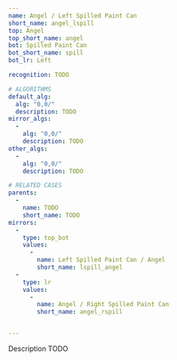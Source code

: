 ```yaml
---
name: Angel / Left Spilled Paint Can
short_name: angel_lspill
top: Angel
top_short_name: angel
bot: Spilled Paint Can
bot_short_name: spill
bot_lr: Left

recognition: TODO

# ALGORITHMS
default_alg:
  alg: "0,0/"
  description: TODO
mirror_algs:
  -
    alg: "0,0/"
    description: TODO
other_algs:
  -
    alg: "0,0/"
    description: TODO

# RELATED CASES
parents:
  -
    name: TODO
    short_name: TODO
mirrors:
  -
    type: top_bot
    values: 
      -
        name: Left Spilled Paint Can / Angel
        short_name: lspill_angel
  -
    type: lr
    values: 
      -
        name: Angel / Right Spilled Paint Can
        short_name: angel_rspill


---
```


Description TODO


